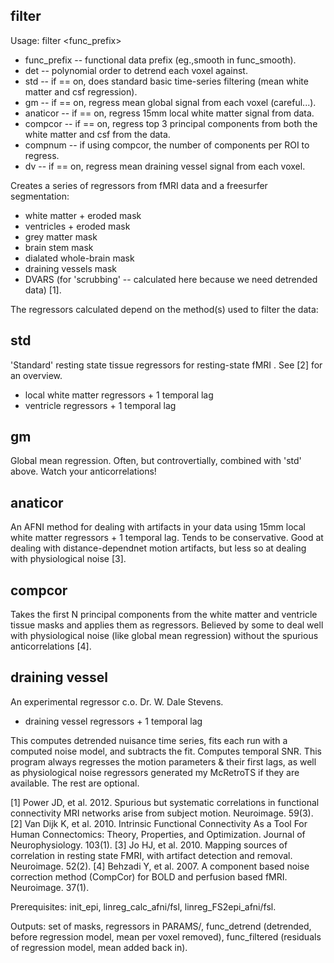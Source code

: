 filter
------
Usage: filter <func_prefix> <det> <std> <gm> <anaticor> <compcor> <compnum> <dv>

+ func_prefix -- functional data prefix (eg.,smooth in func_smooth). 
+ det -- polynomial order to detrend each voxel against. 
+ std -- if == on, does standard basic time-series filtering (mean white matter and csf regression).
+ gm -- if == on, regress mean global signal from each voxel (careful...). 
+ anaticor -- if == on, regress 15mm local white matter signal from data. 
+ compcor -- if == on, regress top 3 principal components from both the white matter and csf from the data.
+ compnum -- if using compcor, the number of components per ROI to regress.
+ dv -- if == on, regress mean draining vessel signal from each voxel. 

Creates a series of regressors from fMRI data and a freesurfer segmentation: 

+ white matter + eroded mask
+ ventricles + eroded mask
+ grey matter mask
+ brain stem mask
+ dialated whole-brain mask
+ draining vessels mask
+ DVARS (for 'scrubbing' -- calculated here because we need detrended data) [1].

The regressors calculated depend on the method(s) used to filter the data:

std
---
'Standard' resting state tissue regressors for resting-state fMRI . See [2] for an overview.

+ local white matter regressors + 1 temporal lag
+ ventricle regressors + 1 temporal lag

gm
--
Global mean regression. Often, but controvertially, combined with 'std' above. Watch your anticorrelations!

anaticor
--------
An AFNI method for dealing with artifacts in your data using 15mm local white matter regressors + 1 temporal lag. Tends to be conservative. Good at dealing with distance-dependnet motion artifacts, but less so at dealing with physiological noise [3].

compcor
-------
Takes the first N principal components from the white matter and ventricle tissue masks and applies them as regressors. Believed by some to deal well with physiological noise (like global mean regression) without the spurious anticorrelations [4]. 

draining vessel
---------------
An experimental regressor c.o. Dr. W. Dale Stevens. 

+ draining vessel regressors + 1 temporal lag


This computes detrended nuisance time series, fits each run with a computed noise model, and subtracts the fit. Computes temporal SNR. This program always regresses the motion parameters \& their first lags, as well as physiological noise regressors generated my McRetroTS if they are available. The rest are optional.

[1] Power JD, et al. 2012. Spurious but systematic correlations in functional connectivity MRI networks arise from subject motion. Neuroimage. 59(3).
[2] Van Dijk K, et al. 2010. Intrinsic Functional Connectivity As a Tool For Human Connectomics: Theory, Properties, and Optimization. Journal of Neurophysiology. 103(1).
[3] Jo HJ, et al. 2010. Mapping sources of correlation in resting state FMRI, with artifact detection and removal. Neuroimage. 52(2).
[4] Behzadi Y, et al. 2007. A component based noise correction method (CompCor) for BOLD and perfusion based fMRI. Neuroimage. 37(1).

Prerequisites: init_epi, linreg_calc_afni/fsl, linreg_FS2epi_afni/fsl.

Outputs: set of masks, regressors in PARAMS/, func_detrend (detrended, before regression model, mean per voxel removed), func_filtered (residuals of regression model, mean added back in).
